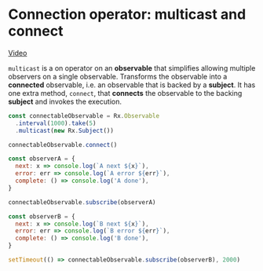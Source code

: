 # Connection operator: multicast and connect

[Video](https://egghead.io/lessons/rxjs-connection-operator-multicast-and-connect)

``multicast`` is a on operator on an **observable** that simplifies allowing multiple observers on a single observable. Transforms the observable into a **connected** observable, i.e. an observable that is backed by a **subject**. It has one extra method, ``connect``, that **connects** the observable to the backing **subject** and invokes the execution.

```js
const connectableObservable = Rx.Observable
  .interval(1000).take(5)
  .multicast(new Rx.Subject())

connectableObservable.connect()

const observerA = {
  next: x => console.log(`A next ${x}`),
  error: err => console.log(`A error ${err}`),
  complete: () => console.log('A done'),
}

connectableObservable.subscribe(observerA)

const observerB = {
  next: x => console.log(`B next ${x}`),
  error: err => console.log(`B error ${err}`),
  complete: () => console.log('B done'),
}

setTimeout(() => connectableObservable.subscribe(observerB), 2000)
```
